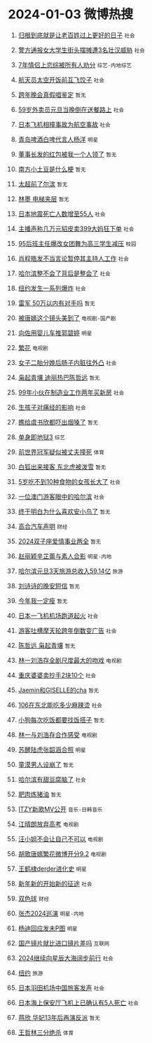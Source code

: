 # 2024-01-03 微博热搜 
1. [归根到底就是让老百姓过上更好的日子](https://m.weibo.cn/search?containerid=100103type%3D1%26t%3D10%26q%3D%23%E5%BD%92%E6%A0%B9%E5%88%B0%E5%BA%95%E5%B0%B1%E6%98%AF%E8%AE%A9%E8%80%81%E7%99%BE%E5%A7%93%E8%BF%87%E4%B8%8A%E6%9B%B4%E5%A5%BD%E7%9A%84%E6%97%A5%E5%AD%90%23&stream_entry_id=51&isnewpage=1&extparam=seat%3D1%26pos%3D0%26c_type%3D51%26dgr%3D0%26q%3D%2523%25E5%25BD%2592%25E6%25A0%25B9%25E5%2588%25B0%25E5%25BA%2595%25E5%25B0%25B1%25E6%2598%25AF%25E8%25AE%25A9%25E8%2580%2581%25E7%2599%25BE%25E5%25A7%2593%25E8%25BF%2587%25E4%25B8%258A%25E6%259B%25B4%25E5%25A5%25BD%25E7%259A%2584%25E6%2597%25A5%25E5%25AD%2590%2523%26cate%3D10103%26stream_entry_id%3D51%26filter_type%3Drealtimehot%26display_time%3D1704225863%26pre_seqid%3D1704225863348026795139) `社会` 

2. [警方通报女大学生街头摆摊遭3名壮汉威胁](https://m.weibo.cn/search?containerid=100103type%3D1%26t%3D10%26q%3D%23%E8%AD%A6%E6%96%B9%E9%80%9A%E6%8A%A5%E5%A5%B3%E5%A4%A7%E5%AD%A6%E7%94%9F%E8%A1%97%E5%A4%B4%E6%91%86%E6%91%8A%E9%81%AD3%E5%90%8D%E5%A3%AE%E6%B1%89%E5%A8%81%E8%83%81%23&stream_entry_id=31&isnewpage=1&extparam=seat%3D1%26flag%3D16%26dgr%3D0%26realpos%3D1%26filter_type%3Drealtimehot%26pos%3D0%26c_type%3D31%26q%3D%2523%25E8%25AD%25A6%25E6%2596%25B9%25E9%2580%259A%25E6%258A%25A5%25E5%25A5%25B3%25E5%25A4%25A7%25E5%25AD%25A6%25E7%2594%259F%25E8%25A1%2597%25E5%25A4%25B4%25E6%2591%2586%25E6%2591%258A%25E9%2581%25AD3%25E5%2590%258D%25E5%25A3%25AE%25E6%25B1%2589%25E5%25A8%2581%25E8%2583%2581%2523%26band_rank%3D1%26cate%3D5001%26stream_entry_id%3D31%26lcate%3D5001%26display_time%3D1704225863%26pre_seqid%3D1704225863348026795139) `社会` 

3. [7年情侣上恋综被所有人劝分](https://m.weibo.cn/search?containerid=100103type%3D1%26t%3D10%26q%3D7%E5%B9%B4%E6%83%85%E4%BE%A3%E4%B8%8A%E6%81%8B%E7%BB%BC%E8%A2%AB%E6%89%80%E6%9C%89%E4%BA%BA%E5%8A%9D%E5%88%86&stream_entry_id=31&isnewpage=1&extparam=seat%3D1%26flag%3D2%26dgr%3D0%26realpos%3D2%26filter_type%3Drealtimehot%26pos%3D1%26c_type%3D31%26q%3D7%25E5%25B9%25B4%25E6%2583%2585%25E4%25BE%25A3%25E4%25B8%258A%25E6%2581%258B%25E7%25BB%25BC%25E8%25A2%25AB%25E6%2589%2580%25E6%259C%2589%25E4%25BA%25BA%25E5%258A%259D%25E5%2588%2586%26band_rank%3D2%26cate%3D5001%26stream_entry_id%3D31%26lcate%3D5001%26display_time%3D1704225863%26pre_seqid%3D1704225863348026795139) `综艺-内地综艺` 

4. [航天员太空开饭前互飞饺子](https://m.weibo.cn/search?containerid=100103type%3D1%26t%3D10%26q%3D%23%E8%88%AA%E5%A4%A9%E5%91%98%E5%A4%AA%E7%A9%BA%E5%BC%80%E9%A5%AD%E5%89%8D%E4%BA%92%E9%A3%9E%E9%A5%BA%E5%AD%90%23&stream_entry_id=31&isnewpage=1&extparam=seat%3D1%26flag%3D0%26dgr%3D0%26realpos%3D3%26filter_type%3Drealtimehot%26pos%3D2%26c_type%3D31%26q%3D%2523%25E8%2588%25AA%25E5%25A4%25A9%25E5%2591%2598%25E5%25A4%25AA%25E7%25A9%25BA%25E5%25BC%2580%25E9%25A5%25AD%25E5%2589%258D%25E4%25BA%2592%25E9%25A3%259E%25E9%25A5%25BA%25E5%25AD%2590%2523%26band_rank%3D3%26cate%3D5001%26stream_entry_id%3D31%26lcate%3D5001%26display_time%3D1704225863%26pre_seqid%3D1704225863348026795139) `社会` 

5. [跨年晚会真假唱鉴定](https://m.weibo.cn/search?containerid=100103type%3D1%26t%3D10%26q%3D%23%E8%B7%A8%E5%B9%B4%E6%99%9A%E4%BC%9A%E7%9C%9F%E5%81%87%E5%94%B1%E9%89%B4%E5%AE%9A%23&stream_entry_id=31&isnewpage=1&extparam=seat%3D1%26flag%3D2%26dgr%3D0%26realpos%3D4%26filter_type%3Drealtimehot%26pos%3D3%26c_type%3D31%26q%3D%2523%25E8%25B7%25A8%25E5%25B9%25B4%25E6%2599%259A%25E4%25BC%259A%25E7%259C%259F%25E5%2581%2587%25E5%2594%25B1%25E9%2589%25B4%25E5%25AE%259A%2523%26band_rank%3D4%26cate%3D5001%26stream_entry_id%3D31%26lcate%3D5001%26display_time%3D1704225863%26pre_seqid%3D1704225863348026795139) `暂无` 

6. [59岁外卖员元旦当晚倒在送餐路上](https://m.weibo.cn/search?containerid=100103type%3D1%26t%3D10%26q%3D%2359%E5%B2%81%E5%A4%96%E5%8D%96%E5%91%98%E5%85%83%E6%97%A6%E5%BD%93%E6%99%9A%E5%80%92%E5%9C%A8%E9%80%81%E9%A4%90%E8%B7%AF%E4%B8%8A%23&stream_entry_id=31&isnewpage=1&extparam=seat%3D1%26flag%3D2%26dgr%3D0%26realpos%3D5%26filter_type%3Drealtimehot%26pos%3D4%26c_type%3D31%26q%3D%252359%25E5%25B2%2581%25E5%25A4%2596%25E5%258D%2596%25E5%2591%2598%25E5%2585%2583%25E6%2597%25A6%25E5%25BD%2593%25E6%2599%259A%25E5%2580%2592%25E5%259C%25A8%25E9%2580%2581%25E9%25A4%2590%25E8%25B7%25AF%25E4%25B8%258A%2523%26band_rank%3D5%26cate%3D5001%26stream_entry_id%3D31%26lcate%3D5001%26display_time%3D1704225863%26pre_seqid%3D1704225863348026795139) `社会` 

7. [日本飞机相撞事故为航空事故](https://m.weibo.cn/search?containerid=100103type%3D1%26t%3D10%26q%3D%23%E6%97%A5%E6%9C%AC%E9%A3%9E%E6%9C%BA%E7%9B%B8%E6%92%9E%E4%BA%8B%E6%95%85%E4%B8%BA%E8%88%AA%E7%A9%BA%E4%BA%8B%E6%95%85%23&stream_entry_id=31&isnewpage=1&extparam=seat%3D1%26flag%3D2%26dgr%3D0%26realpos%3D6%26filter_type%3Drealtimehot%26pos%3D5%26c_type%3D31%26q%3D%2523%25E6%2597%25A5%25E6%259C%25AC%25E9%25A3%259E%25E6%259C%25BA%25E7%259B%25B8%25E6%2592%259E%25E4%25BA%258B%25E6%2595%2585%25E4%25B8%25BA%25E8%2588%25AA%25E7%25A9%25BA%25E4%25BA%258B%25E6%2595%2585%2523%26band_rank%3D6%26cate%3D5001%26stream_entry_id%3D31%26lcate%3D5001%26display_time%3D1704225863%26pre_seqid%3D1704225863348026795139) `社会` 

8. [青岛啤酒白啤代言人杨洋](https://m.weibo.cn/search?containerid=100103type%3D1%26t%3D10%26q%3D%23%E9%9D%92%E5%B2%9B%E5%95%A4%E9%85%92%E7%99%BD%E5%95%A4%E4%BB%A3%E8%A8%80%E4%BA%BA%E6%9D%A8%E6%B4%8B%23&stream_entry_id=31&isnewpage=1&extparam=seat%3D1%26q%3D%2523%25E9%259D%2592%25E5%25B2%259B%25E5%2595%25A4%25E9%2585%2592%25E7%2599%25BD%25E5%2595%25A4%25E4%25BB%25A3%25E8%25A8%2580%25E4%25BA%25BA%25E6%259D%25A8%25E6%25B4%258B%2523%26dgr%3D0%26filter_type%3Drealtimehot%26adid%3D218003%26pos%3D6%26c_type%3D31%26is_ad_pos%3D1%26band_rank%3D7%26topic_ad%3D1%26cate%3D5001%26stream_entry_id%3D31%26lcate%3D5001%26display_time%3D1704225863%26pre_seqid%3D1704225863348026795139) `明星` 

9. [董事长发的红包被我一个人领了](https://m.weibo.cn/search?containerid=100103type%3D1%26t%3D10%26q%3D%E8%91%A3%E4%BA%8B%E9%95%BF%E5%8F%91%E7%9A%84%E7%BA%A2%E5%8C%85%E8%A2%AB%E6%88%91%E4%B8%80%E4%B8%AA%E4%BA%BA%E9%A2%86%E4%BA%86&stream_entry_id=31&isnewpage=1&extparam=seat%3D1%26flag%3D2%26dgr%3D0%26realpos%3D7%26filter_type%3Drealtimehot%26pos%3D7%26c_type%3D31%26q%3D%25E8%2591%25A3%25E4%25BA%258B%25E9%2595%25BF%25E5%258F%2591%25E7%259A%2584%25E7%25BA%25A2%25E5%258C%2585%25E8%25A2%25AB%25E6%2588%2591%25E4%25B8%2580%25E4%25B8%25AA%25E4%25BA%25BA%25E9%25A2%2586%25E4%25BA%2586%26band_rank%3D7%26cate%3D5001%26stream_entry_id%3D31%26lcate%3D5001%26display_time%3D1704225863%26pre_seqid%3D1704225863348026795139) `暂无` 

10. [南方小土豆是什么梗](https://m.weibo.cn/search?containerid=100103type%3D1%26t%3D10%26q%3D%E5%8D%97%E6%96%B9%E5%B0%8F%E5%9C%9F%E8%B1%86%E6%98%AF%E4%BB%80%E4%B9%88%E6%A2%97&stream_entry_id=31&isnewpage=1&extparam=seat%3D1%26flag%3D2%26dgr%3D0%26realpos%3D8%26filter_type%3Drealtimehot%26pos%3D8%26c_type%3D31%26q%3D%25E5%258D%2597%25E6%2596%25B9%25E5%25B0%258F%25E5%259C%259F%25E8%25B1%2586%25E6%2598%25AF%25E4%25BB%2580%25E4%25B9%2588%25E6%25A2%2597%26band_rank%3D8%26cate%3D5001%26stream_entry_id%3D31%26lcate%3D5001%26display_time%3D1704225863%26pre_seqid%3D1704225863348026795139) `暂无` 

11. [太超前了尔滨](https://m.weibo.cn/search?containerid=100103type%3D1%26t%3D10%26q%3D%E5%A4%AA%E8%B6%85%E5%89%8D%E4%BA%86%E5%B0%94%E6%BB%A8&stream_entry_id=31&isnewpage=1&extparam=seat%3D1%26flag%3D2%26dgr%3D0%26realpos%3D9%26filter_type%3Drealtimehot%26pos%3D9%26c_type%3D31%26q%3D%25E5%25A4%25AA%25E8%25B6%2585%25E5%2589%258D%25E4%25BA%2586%25E5%25B0%2594%25E6%25BB%25A8%26band_rank%3D9%26cate%3D5001%26stream_entry_id%3D31%26lcate%3D5001%26display_time%3D1704225863%26pre_seqid%3D1704225863348026795139) `暂无` 

12. [林墨 电梯夹层](https://m.weibo.cn/search?containerid=100103type%3D1%26t%3D10%26q%3D%E6%9E%97%E5%A2%A8+%E7%94%B5%E6%A2%AF%E5%A4%B9%E5%B1%82&stream_entry_id=31&isnewpage=1&extparam=seat%3D1%26flag%3D2%26dgr%3D0%26realpos%3D10%26filter_type%3Drealtimehot%26pos%3D10%26c_type%3D31%26q%3D%25E6%259E%2597%25E5%25A2%25A8%2520%25E7%2594%25B5%25E6%25A2%25AF%25E5%25A4%25B9%25E5%25B1%2582%26band_rank%3D10%26cate%3D5001%26stream_entry_id%3D31%26lcate%3D5001%26display_time%3D1704225863%26pre_seqid%3D1704225863348026795139) `暂无` 

13. [日本地震死亡人数增至55人](https://m.weibo.cn/search?containerid=100103type%3D1%26t%3D10%26q%3D%23%E6%97%A5%E6%9C%AC%E5%9C%B0%E9%9C%87%E6%AD%BB%E4%BA%A1%E4%BA%BA%E6%95%B0%E5%A2%9E%E8%87%B355%E4%BA%BA%23&stream_entry_id=31&isnewpage=1&extparam=seat%3D1%26flag%3D0%26dgr%3D0%26realpos%3D11%26filter_type%3Drealtimehot%26pos%3D11%26c_type%3D31%26q%3D%2523%25E6%2597%25A5%25E6%259C%25AC%25E5%259C%25B0%25E9%259C%2587%25E6%25AD%25BB%25E4%25BA%25A1%25E4%25BA%25BA%25E6%2595%25B0%25E5%25A2%259E%25E8%2587%25B355%25E4%25BA%25BA%2523%26band_rank%3D11%26cate%3D5001%26stream_entry_id%3D31%26lcate%3D5001%26display_time%3D1704225863%26pre_seqid%3D1704225863348026795139) `社会` 

14. [主播声称几万元貂皮卖399大妈狂下单](https://m.weibo.cn/search?containerid=100103type%3D1%26t%3D10%26q%3D%23%E4%B8%BB%E6%92%AD%E5%A3%B0%E7%A7%B0%E5%87%A0%E4%B8%87%E5%85%83%E8%B2%82%E7%9A%AE%E5%8D%96399%E5%A4%A7%E5%A6%88%E7%8B%82%E4%B8%8B%E5%8D%95%23&stream_entry_id=31&isnewpage=1&extparam=seat%3D1%26flag%3D1%26dgr%3D0%26realpos%3D12%26filter_type%3Drealtimehot%26pos%3D12%26c_type%3D31%26q%3D%2523%25E4%25B8%25BB%25E6%2592%25AD%25E5%25A3%25B0%25E7%25A7%25B0%25E5%2587%25A0%25E4%25B8%2587%25E5%2585%2583%25E8%25B2%2582%25E7%259A%25AE%25E5%258D%2596399%25E5%25A4%25A7%25E5%25A6%2588%25E7%258B%2582%25E4%25B8%258B%25E5%258D%2595%2523%26band_rank%3D12%26cate%3D5001%26stream_entry_id%3D31%26lcate%3D5001%26display_time%3D1704225863%26pre_seqid%3D1704225863348026795139) `社会` 

15. [95后班主任爆改女团舞为高三学生减压](https://m.weibo.cn/search?containerid=100103type%3D1%26t%3D10%26q%3D%2395%E5%90%8E%E7%8F%AD%E4%B8%BB%E4%BB%BB%E7%88%86%E6%94%B9%E5%A5%B3%E5%9B%A2%E8%88%9E%E4%B8%BA%E9%AB%98%E4%B8%89%E5%AD%A6%E7%94%9F%E5%87%8F%E5%8E%8B%23&stream_entry_id=31&isnewpage=1&extparam=seat%3D1%26flag%3D32768%26dgr%3D0%26realpos%3D13%26filter_type%3Drealtimehot%26pos%3D13%26c_type%3D31%26q%3D%252395%25E5%2590%258E%25E7%258F%25AD%25E4%25B8%25BB%25E4%25BB%25BB%25E7%2588%2586%25E6%2594%25B9%25E5%25A5%25B3%25E5%259B%25A2%25E8%2588%259E%25E4%25B8%25BA%25E9%25AB%2598%25E4%25B8%2589%25E5%25AD%25A6%25E7%2594%259F%25E5%2587%258F%25E5%258E%258B%2523%26band_rank%3D13%26cate%3D5001%26stream_entry_id%3D31%26lcate%3D5001%26display_time%3D1704225863%26pre_seqid%3D1704225863348026795139) `校园` 

16. [肖程皓发不当言论暂停其主持人工作](https://m.weibo.cn/search?containerid=100103type%3D1%26t%3D10%26q%3D%23%E8%82%96%E7%A8%8B%E7%9A%93%E5%8F%91%E4%B8%8D%E5%BD%93%E8%A8%80%E8%AE%BA%E6%9A%82%E5%81%9C%E5%85%B6%E4%B8%BB%E6%8C%81%E4%BA%BA%E5%B7%A5%E4%BD%9C%23&stream_entry_id=31&isnewpage=1&extparam=seat%3D1%26flag%3D0%26dgr%3D0%26realpos%3D14%26filter_type%3Drealtimehot%26pos%3D14%26c_type%3D31%26q%3D%2523%25E8%2582%2596%25E7%25A8%258B%25E7%259A%2593%25E5%258F%2591%25E4%25B8%258D%25E5%25BD%2593%25E8%25A8%2580%25E8%25AE%25BA%25E6%259A%2582%25E5%2581%259C%25E5%2585%25B6%25E4%25B8%25BB%25E6%258C%2581%25E4%25BA%25BA%25E5%25B7%25A5%25E4%25BD%259C%2523%26band_rank%3D14%26cate%3D5001%26stream_entry_id%3D31%26lcate%3D5001%26display_time%3D1704225863%26pre_seqid%3D1704225863348026795139) `社会` 

17. [哈尔滨整不会了背后是整会了](https://m.weibo.cn/search?containerid=100103type%3D1%26t%3D10%26q%3D%23%E5%93%88%E5%B0%94%E6%BB%A8%E6%95%B4%E4%B8%8D%E4%BC%9A%E4%BA%86%E8%83%8C%E5%90%8E%E6%98%AF%E6%95%B4%E4%BC%9A%E4%BA%86%23&stream_entry_id=31&isnewpage=1&extparam=seat%3D1%26flag%3D32768%26dgr%3D0%26realpos%3D15%26filter_type%3Drealtimehot%26pos%3D15%26c_type%3D31%26q%3D%2523%25E5%2593%2588%25E5%25B0%2594%25E6%25BB%25A8%25E6%2595%25B4%25E4%25B8%258D%25E4%25BC%259A%25E4%25BA%2586%25E8%2583%258C%25E5%2590%258E%25E6%2598%25AF%25E6%2595%25B4%25E4%25BC%259A%25E4%25BA%2586%2523%26band_rank%3D15%26cate%3D5001%26stream_entry_id%3D31%26lcate%3D5001%26display_time%3D1704225863%26pre_seqid%3D1704225863348026795139) `社会` 

18. [纽约发生一系列爆炸](https://m.weibo.cn/search?containerid=100103type%3D1%26t%3D10%26q%3D%23%E7%BA%BD%E7%BA%A6%E5%8F%91%E7%94%9F%E4%B8%80%E7%B3%BB%E5%88%97%E7%88%86%E7%82%B8%23&stream_entry_id=31&isnewpage=1&extparam=seat%3D1%26flag%3D0%26dgr%3D0%26realpos%3D16%26filter_type%3Drealtimehot%26pos%3D16%26c_type%3D31%26q%3D%2523%25E7%25BA%25BD%25E7%25BA%25A6%25E5%258F%2591%25E7%2594%259F%25E4%25B8%2580%25E7%25B3%25BB%25E5%2588%2597%25E7%2588%2586%25E7%2582%25B8%2523%26band_rank%3D16%26cate%3D5001%26stream_entry_id%3D31%26lcate%3D5001%26display_time%3D1704225863%26pre_seqid%3D1704225863348026795139) `社会` 

19. [雷军 50万以内有对手吗](https://m.weibo.cn/search?containerid=100103type%3D1%26t%3D10%26q%3D%E9%9B%B7%E5%86%9B+50%E4%B8%87%E4%BB%A5%E5%86%85%E6%9C%89%E5%AF%B9%E6%89%8B%E5%90%97&stream_entry_id=31&isnewpage=1&extparam=seat%3D1%26flag%3D2%26dgr%3D0%26realpos%3D17%26filter_type%3Drealtimehot%26pos%3D17%26c_type%3D31%26q%3D%25E9%259B%25B7%25E5%2586%259B%252050%25E4%25B8%2587%25E4%25BB%25A5%25E5%2586%2585%25E6%259C%2589%25E5%25AF%25B9%25E6%2589%258B%25E5%2590%2597%26band_rank%3D17%26cate%3D5001%26stream_entry_id%3D31%26lcate%3D5001%26display_time%3D1704225863%26pre_seqid%3D1704225863348026795139) `暂无` 

20. [被唐嫣这个镜头美到了](https://m.weibo.cn/search?containerid=100103type%3D1%26t%3D10%26q%3D%23%E8%A2%AB%E5%94%90%E5%AB%A3%E8%BF%99%E4%B8%AA%E9%95%9C%E5%A4%B4%E7%BE%8E%E5%88%B0%E4%BA%86%23&stream_entry_id=31&isnewpage=1&extparam=seat%3D1%26flag%3D2%26dgr%3D0%26realpos%3D18%26filter_type%3Drealtimehot%26pos%3D18%26c_type%3D31%26q%3D%2523%25E8%25A2%25AB%25E5%2594%2590%25E5%25AB%25A3%25E8%25BF%2599%25E4%25B8%25AA%25E9%2595%259C%25E5%25A4%25B4%25E7%25BE%258E%25E5%2588%25B0%25E4%25BA%2586%2523%26band_rank%3D18%26cate%3D5001%26stream_entry_id%3D31%26lcate%3D5001%26display_time%3D1704225863%26pre_seqid%3D1704225863348026795139) `电视剧-国产剧` 

21. [向佐用婴儿车推郭碧婷](https://m.weibo.cn/search?containerid=100103type%3D1%26t%3D10%26q%3D%23%E5%90%91%E4%BD%90%E7%94%A8%E5%A9%B4%E5%84%BF%E8%BD%A6%E6%8E%A8%E9%83%AD%E7%A2%A7%E5%A9%B7%23&stream_entry_id=31&isnewpage=1&extparam=seat%3D1%26flag%3D0%26dgr%3D0%26realpos%3D19%26filter_type%3Drealtimehot%26pos%3D19%26c_type%3D31%26q%3D%2523%25E5%2590%2591%25E4%25BD%2590%25E7%2594%25A8%25E5%25A9%25B4%25E5%2584%25BF%25E8%25BD%25A6%25E6%258E%25A8%25E9%2583%25AD%25E7%25A2%25A7%25E5%25A9%25B7%2523%26band_rank%3D19%26cate%3D5001%26stream_entry_id%3D31%26lcate%3D5001%26display_time%3D1704225863%26pre_seqid%3D1704225863348026795139) `明星` 

22. [繁花](https://m.weibo.cn/search?containerid=100103type%3D1%26t%3D10%26q%3D%E7%B9%81%E8%8A%B1&stream_entry_id=31&isnewpage=1&extparam=seat%3D1%26flag%3D0%26dgr%3D0%26realpos%3D20%26filter_type%3Drealtimehot%26pos%3D20%26c_type%3D31%26q%3D%25E7%25B9%2581%25E8%258A%25B1%26band_rank%3D20%26cate%3D5001%26stream_entry_id%3D31%26lcate%3D5001%26display_time%3D1704225863%26pre_seqid%3D1704225863348026795139) `电视剧` 

23. [女子二胎分娩后肠子内脏往外凸](https://m.weibo.cn/search?containerid=100103type%3D1%26t%3D10%26q%3D%23%E5%A5%B3%E5%AD%90%E4%BA%8C%E8%83%8E%E5%88%86%E5%A8%A9%E5%90%8E%E8%82%A0%E5%AD%90%E5%86%85%E8%84%8F%E5%BE%80%E5%A4%96%E5%87%B8%23&stream_entry_id=31&isnewpage=1&extparam=seat%3D1%26flag%3D0%26dgr%3D0%26realpos%3D21%26filter_type%3Drealtimehot%26pos%3D21%26c_type%3D31%26q%3D%2523%25E5%25A5%25B3%25E5%25AD%2590%25E4%25BA%258C%25E8%2583%258E%25E5%2588%2586%25E5%25A8%25A9%25E5%2590%258E%25E8%2582%25A0%25E5%25AD%2590%25E5%2586%2585%25E8%2584%258F%25E5%25BE%2580%25E5%25A4%2596%25E5%2587%25B8%2523%26band_rank%3D21%26cate%3D5001%26stream_entry_id%3D31%26lcate%3D5001%26display_time%3D1704225863%26pre_seqid%3D1704225863348026795139) `社会` 

24. [枭起青壤 迪丽热巴陈哲远](https://m.weibo.cn/search?containerid=100103type%3D1%26t%3D10%26q%3D%E6%9E%AD%E8%B5%B7%E9%9D%92%E5%A3%A4+%E8%BF%AA%E4%B8%BD%E7%83%AD%E5%B7%B4%E9%99%88%E5%93%B2%E8%BF%9C&stream_entry_id=31&isnewpage=1&extparam=seat%3D1%26flag%3D0%26dgr%3D0%26realpos%3D22%26filter_type%3Drealtimehot%26pos%3D22%26c_type%3D31%26q%3D%25E6%259E%25AD%25E8%25B5%25B7%25E9%259D%2592%25E5%25A3%25A4%2520%25E8%25BF%25AA%25E4%25B8%25BD%25E7%2583%25AD%25E5%25B7%25B4%25E9%2599%2588%25E5%2593%25B2%25E8%25BF%259C%26band_rank%3D22%26cate%3D5001%26stream_entry_id%3D31%26lcate%3D5001%26display_time%3D1704225863%26pre_seqid%3D1704225863348026795139) `暂无` 

25. [99年小伙在制造业工作两年买新房](https://m.weibo.cn/search?containerid=100103type%3D1%26t%3D10%26q%3D%2399%E5%B9%B4%E5%B0%8F%E4%BC%99%E5%9C%A8%E5%88%B6%E9%80%A0%E4%B8%9A%E5%B7%A5%E4%BD%9C%E4%B8%A4%E5%B9%B4%E4%B9%B0%E6%96%B0%E6%88%BF%23&stream_entry_id=31&isnewpage=1&extparam=seat%3D1%26flag%3D32768%26dgr%3D0%26realpos%3D23%26filter_type%3Drealtimehot%26pos%3D23%26c_type%3D31%26q%3D%252399%25E5%25B9%25B4%25E5%25B0%258F%25E4%25BC%2599%25E5%259C%25A8%25E5%2588%25B6%25E9%2580%25A0%25E4%25B8%259A%25E5%25B7%25A5%25E4%25BD%259C%25E4%25B8%25A4%25E5%25B9%25B4%25E4%25B9%25B0%25E6%2596%25B0%25E6%2588%25BF%2523%26band_rank%3D23%26cate%3D5001%26stream_entry_id%3D31%26lcate%3D5001%26display_time%3D1704225863%26pre_seqid%3D1704225863348026795139) `社会` 

26. [生孩子对痛经的影响](https://m.weibo.cn/search?containerid=100103type%3D1%26t%3D10%26q%3D%23%E7%94%9F%E5%AD%A9%E5%AD%90%E5%AF%B9%E7%97%9B%E7%BB%8F%E7%9A%84%E5%BD%B1%E5%93%8D%23&stream_entry_id=31&isnewpage=1&extparam=seat%3D1%26flag%3D0%26dgr%3D0%26realpos%3D24%26filter_type%3Drealtimehot%26pos%3D24%26c_type%3D31%26q%3D%2523%25E7%2594%259F%25E5%25AD%25A9%25E5%25AD%2590%25E5%25AF%25B9%25E7%2597%259B%25E7%25BB%258F%25E7%259A%2584%25E5%25BD%25B1%25E5%2593%258D%2523%26band_rank%3D24%26cate%3D5001%26stream_entry_id%3D31%26lcate%3D5001%26display_time%3D1704225863%26pre_seqid%3D1704225863348026795139) `社会` 

27. [瞧给虞书欣都吓出烟嗓了](https://m.weibo.cn/search?containerid=100103type%3D1%26t%3D10%26q%3D%E7%9E%A7%E7%BB%99%E8%99%9E%E4%B9%A6%E6%AC%A3%E9%83%BD%E5%90%93%E5%87%BA%E7%83%9F%E5%97%93%E4%BA%86&stream_entry_id=31&isnewpage=1&extparam=seat%3D1%26flag%3D0%26dgr%3D0%26realpos%3D25%26filter_type%3Drealtimehot%26pos%3D25%26c_type%3D31%26q%3D%25E7%259E%25A7%25E7%25BB%2599%25E8%2599%259E%25E4%25B9%25A6%25E6%25AC%25A3%25E9%2583%25BD%25E5%2590%2593%25E5%2587%25BA%25E7%2583%259F%25E5%2597%2593%25E4%25BA%2586%26band_rank%3D25%26cate%3D5001%26stream_entry_id%3D31%26lcate%3D5001%26display_time%3D1704225863%26pre_seqid%3D1704225863348026795139) `暂无` 

28. [单身即地狱3](https://m.weibo.cn/search?containerid=100103type%3D1%26t%3D10%26q%3D%23%E5%8D%95%E8%BA%AB%E5%8D%B3%E5%9C%B0%E7%8B%B13%23&stream_entry_id=31&isnewpage=1&extparam=seat%3D1%26flag%3D0%26dgr%3D0%26realpos%3D26%26filter_type%3Drealtimehot%26pos%3D26%26c_type%3D31%26q%3D%2523%25E5%258D%2595%25E8%25BA%25AB%25E5%258D%25B3%25E5%259C%25B0%25E7%258B%25B13%2523%26band_rank%3D26%26cate%3D5001%26stream_entry_id%3D31%26lcate%3D5001%26display_time%3D1704225863%26pre_seqid%3D1704225863348026795139) `综艺` 

29. [前世界冠军疑似被丈夫撞死](https://m.weibo.cn/search?containerid=100103type%3D1%26t%3D10%26q%3D%23%E5%89%8D%E4%B8%96%E7%95%8C%E5%86%A0%E5%86%9B%E7%96%91%E4%BC%BC%E8%A2%AB%E4%B8%88%E5%A4%AB%E6%92%9E%E6%AD%BB%23&stream_entry_id=31&isnewpage=1&extparam=seat%3D1%26flag%3D0%26dgr%3D0%26realpos%3D27%26filter_type%3Drealtimehot%26pos%3D27%26c_type%3D31%26q%3D%2523%25E5%2589%258D%25E4%25B8%2596%25E7%2595%258C%25E5%2586%25A0%25E5%2586%259B%25E7%2596%2591%25E4%25BC%25BC%25E8%25A2%25AB%25E4%25B8%2588%25E5%25A4%25AB%25E6%2592%259E%25E6%25AD%25BB%2523%26band_rank%3D27%26cate%3D5001%26stream_entry_id%3D31%26lcate%3D5001%26display_time%3D1704225863%26pre_seqid%3D1704225863348026795139) `体育` 

30. [白狐出来接客 东北虎被泼雪](https://m.weibo.cn/search?containerid=100103type%3D1%26t%3D10%26q%3D%E7%99%BD%E7%8B%90%E5%87%BA%E6%9D%A5%E6%8E%A5%E5%AE%A2+%E4%B8%9C%E5%8C%97%E8%99%8E%E8%A2%AB%E6%B3%BC%E9%9B%AA&stream_entry_id=31&isnewpage=1&extparam=seat%3D1%26flag%3D0%26dgr%3D0%26realpos%3D28%26filter_type%3Drealtimehot%26pos%3D28%26c_type%3D31%26q%3D%25E7%2599%25BD%25E7%258B%2590%25E5%2587%25BA%25E6%259D%25A5%25E6%258E%25A5%25E5%25AE%25A2%2520%25E4%25B8%259C%25E5%258C%2597%25E8%2599%258E%25E8%25A2%25AB%25E6%25B3%25BC%25E9%259B%25AA%26band_rank%3D28%26cate%3D5001%26stream_entry_id%3D31%26lcate%3D5001%26display_time%3D1704225863%26pre_seqid%3D1704225863348026795139) `暂无` 

31. [5岁吃不到10种食物的女孩长大了](https://m.weibo.cn/search?containerid=100103type%3D1%26t%3D10%26q%3D%235%E5%B2%81%E5%90%83%E4%B8%8D%E5%88%B010%E7%A7%8D%E9%A3%9F%E7%89%A9%E7%9A%84%E5%A5%B3%E5%AD%A9%E9%95%BF%E5%A4%A7%E4%BA%86%23&stream_entry_id=31&isnewpage=1&extparam=seat%3D1%26flag%3D0%26dgr%3D0%26realpos%3D29%26filter_type%3Drealtimehot%26pos%3D29%26c_type%3D31%26q%3D%25235%25E5%25B2%2581%25E5%2590%2583%25E4%25B8%258D%25E5%2588%25B010%25E7%25A7%258D%25E9%25A3%259F%25E7%2589%25A9%25E7%259A%2584%25E5%25A5%25B3%25E5%25AD%25A9%25E9%2595%25BF%25E5%25A4%25A7%25E4%25BA%2586%2523%26band_rank%3D29%26cate%3D5001%26stream_entry_id%3D31%26lcate%3D5001%26display_time%3D1704225863%26pre_seqid%3D1704225863348026795139) `社会` 

32. [一位澳门游客眼中的哈尔滨](https://m.weibo.cn/search?containerid=100103type%3D1%26t%3D10%26q%3D%23%E4%B8%80%E4%BD%8D%E6%BE%B3%E9%97%A8%E6%B8%B8%E5%AE%A2%E7%9C%BC%E4%B8%AD%E7%9A%84%E5%93%88%E5%B0%94%E6%BB%A8%23&stream_entry_id=31&isnewpage=1&extparam=seat%3D1%26flag%3D32768%26dgr%3D0%26realpos%3D30%26filter_type%3Drealtimehot%26pos%3D30%26c_type%3D31%26q%3D%2523%25E4%25B8%2580%25E4%25BD%258D%25E6%25BE%25B3%25E9%2597%25A8%25E6%25B8%25B8%25E5%25AE%25A2%25E7%259C%25BC%25E4%25B8%25AD%25E7%259A%2584%25E5%2593%2588%25E5%25B0%2594%25E6%25BB%25A8%2523%26band_rank%3D30%26cate%3D5001%26stream_entry_id%3D31%26lcate%3D5001%26display_time%3D1704225863%26pre_seqid%3D1704225863348026795139) `社会` 

33. [终于明白为什么喜欢安小鸟了](https://m.weibo.cn/search?containerid=100103type%3D1%26t%3D10%26q%3D%E7%BB%88%E4%BA%8E%E6%98%8E%E7%99%BD%E4%B8%BA%E4%BB%80%E4%B9%88%E5%96%9C%E6%AC%A2%E5%AE%89%E5%B0%8F%E9%B8%9F%E4%BA%86&stream_entry_id=31&isnewpage=1&extparam=seat%3D1%26flag%3D1%26dgr%3D0%26realpos%3D31%26filter_type%3Drealtimehot%26pos%3D31%26c_type%3D31%26q%3D%25E7%25BB%2588%25E4%25BA%258E%25E6%2598%258E%25E7%2599%25BD%25E4%25B8%25BA%25E4%25BB%2580%25E4%25B9%2588%25E5%2596%259C%25E6%25AC%25A2%25E5%25AE%2589%25E5%25B0%258F%25E9%25B8%259F%25E4%25BA%2586%26band_rank%3D31%26cate%3D5001%26stream_entry_id%3D31%26lcate%3D5001%26display_time%3D1704225863%26pre_seqid%3D1704225863348026795139) `暂无` 

34. [高合汽车声明](https://m.weibo.cn/search?containerid=100103type%3D1%26t%3D10%26q%3D%E9%AB%98%E5%90%88%E6%B1%BD%E8%BD%A6%E5%A3%B0%E6%98%8E&stream_entry_id=31&isnewpage=1&extparam=seat%3D1%26flag%3D0%26dgr%3D0%26realpos%3D32%26filter_type%3Drealtimehot%26pos%3D32%26c_type%3D31%26q%3D%25E9%25AB%2598%25E5%2590%2588%25E6%25B1%25BD%25E8%25BD%25A6%25E5%25A3%25B0%25E6%2598%258E%26band_rank%3D32%26cate%3D5001%26stream_entry_id%3D31%26lcate%3D5001%26display_time%3D1704225863%26pre_seqid%3D1704225863348026795139) `财经` 

35. [2024双子座爱情事业两全](https://m.weibo.cn/search?containerid=100103type%3D1%26t%3D10%26q%3D2024%E5%8F%8C%E5%AD%90%E5%BA%A7%E7%88%B1%E6%83%85%E4%BA%8B%E4%B8%9A%E4%B8%A4%E5%85%A8&stream_entry_id=31&isnewpage=1&extparam=seat%3D1%26flag%3D0%26dgr%3D0%26realpos%3D33%26filter_type%3Drealtimehot%26pos%3D33%26c_type%3D31%26q%3D2024%25E5%258F%258C%25E5%25AD%2590%25E5%25BA%25A7%25E7%2588%25B1%25E6%2583%2585%25E4%25BA%258B%25E4%25B8%259A%25E4%25B8%25A4%25E5%2585%25A8%26band_rank%3D33%26cate%3D5001%26stream_entry_id%3D31%26lcate%3D5001%26display_time%3D1704225863%26pre_seqid%3D1704225863348026795139) `暂无` 

36. [赵丽颖辛芷蕾与素人合影](https://m.weibo.cn/search?containerid=100103type%3D1%26t%3D10%26q%3D%23%E8%B5%B5%E4%B8%BD%E9%A2%96%E8%BE%9B%E8%8A%B7%E8%95%BE%E4%B8%8E%E7%B4%A0%E4%BA%BA%E5%90%88%E5%BD%B1%23&stream_entry_id=31&isnewpage=1&extparam=seat%3D1%26flag%3D0%26dgr%3D0%26realpos%3D34%26filter_type%3Drealtimehot%26pos%3D34%26c_type%3D31%26q%3D%2523%25E8%25B5%25B5%25E4%25B8%25BD%25E9%25A2%2596%25E8%25BE%259B%25E8%258A%25B7%25E8%2595%25BE%25E4%25B8%258E%25E7%25B4%25A0%25E4%25BA%25BA%25E5%2590%2588%25E5%25BD%25B1%2523%26band_rank%3D34%26cate%3D5001%26stream_entry_id%3D31%26lcate%3D5001%26display_time%3D1704225863%26pre_seqid%3D1704225863348026795139) `明星-内地` 

37. [哈尔滨元旦3天旅游总收入59.14亿](https://m.weibo.cn/search?containerid=100103type%3D1%26t%3D10%26q%3D%23%E5%93%88%E5%B0%94%E6%BB%A8%E5%85%83%E6%97%A63%E5%A4%A9%E6%97%85%E6%B8%B8%E6%80%BB%E6%94%B6%E5%85%A559.14%E4%BA%BF%23&stream_entry_id=31&isnewpage=1&extparam=seat%3D1%26flag%3D0%26dgr%3D0%26realpos%3D35%26filter_type%3Drealtimehot%26pos%3D35%26c_type%3D31%26q%3D%2523%25E5%2593%2588%25E5%25B0%2594%25E6%25BB%25A8%25E5%2585%2583%25E6%2597%25A63%25E5%25A4%25A9%25E6%2597%2585%25E6%25B8%25B8%25E6%2580%25BB%25E6%2594%25B6%25E5%2585%25A559.14%25E4%25BA%25BF%2523%26band_rank%3D35%26cate%3D5001%26stream_entry_id%3D31%26lcate%3D5001%26display_time%3D1704225863%26pre_seqid%3D1704225863348026795139) `旅游` 

38. [刘诗诗的晚安短信](https://m.weibo.cn/search?containerid=100103type%3D1%26t%3D10%26q%3D%E5%88%98%E8%AF%97%E8%AF%97%E7%9A%84%E6%99%9A%E5%AE%89%E7%9F%AD%E4%BF%A1&stream_entry_id=31&isnewpage=1&extparam=seat%3D1%26flag%3D0%26dgr%3D0%26realpos%3D36%26filter_type%3Drealtimehot%26pos%3D36%26c_type%3D31%26q%3D%25E5%2588%2598%25E8%25AF%2597%25E8%25AF%2597%25E7%259A%2584%25E6%2599%259A%25E5%25AE%2589%25E7%259F%25AD%25E4%25BF%25A1%26band_rank%3D36%26cate%3D5001%26stream_entry_id%3D31%26lcate%3D5001%26display_time%3D1704225863%26pre_seqid%3D1704225863348026795139) `暂无` 

39. [今年我一定瘦](https://m.weibo.cn/search?containerid=100103type%3D1%26t%3D10%26q%3D%E4%BB%8A%E5%B9%B4%E6%88%91%E4%B8%80%E5%AE%9A%E7%98%A6&stream_entry_id=31&isnewpage=1&extparam=seat%3D1%26flag%3D0%26dgr%3D0%26realpos%3D37%26filter_type%3Drealtimehot%26pos%3D37%26c_type%3D31%26q%3D%25E4%25BB%258A%25E5%25B9%25B4%25E6%2588%2591%25E4%25B8%2580%25E5%25AE%259A%25E7%2598%25A6%26band_rank%3D37%26cate%3D5001%26stream_entry_id%3D31%26lcate%3D5001%26display_time%3D1704225863%26pre_seqid%3D1704225863348026795139) `暂无` 

40. [日本一飞机机场跑道起火](https://m.weibo.cn/search?containerid=100103type%3D1%26t%3D10%26q%3D%23%E6%97%A5%E6%9C%AC%E4%B8%80%E9%A3%9E%E6%9C%BA%E6%9C%BA%E5%9C%BA%E8%B7%91%E9%81%93%E8%B5%B7%E7%81%AB%23&stream_entry_id=31&isnewpage=1&extparam=seat%3D1%26flag%3D0%26dgr%3D0%26realpos%3D38%26filter_type%3Drealtimehot%26pos%3D38%26c_type%3D31%26q%3D%2523%25E6%2597%25A5%25E6%259C%25AC%25E4%25B8%2580%25E9%25A3%259E%25E6%259C%25BA%25E6%259C%25BA%25E5%259C%25BA%25E8%25B7%2591%25E9%2581%2593%25E8%25B5%25B7%25E7%2581%25AB%2523%26band_rank%3D38%26cate%3D5001%26stream_entry_id%3D31%26lcate%3D5001%26display_time%3D1704225863%26pre_seqid%3D1704225863348026795139) `社会` 

41. [游客吐槽摩天轮跨年倒数变广告](https://m.weibo.cn/search?containerid=100103type%3D1%26t%3D10%26q%3D%23%E6%B8%B8%E5%AE%A2%E5%90%90%E6%A7%BD%E6%91%A9%E5%A4%A9%E8%BD%AE%E8%B7%A8%E5%B9%B4%E5%80%92%E6%95%B0%E5%8F%98%E5%B9%BF%E5%91%8A%23&stream_entry_id=31&isnewpage=1&extparam=seat%3D1%26flag%3D1%26dgr%3D0%26realpos%3D39%26filter_type%3Drealtimehot%26pos%3D39%26c_type%3D31%26q%3D%2523%25E6%25B8%25B8%25E5%25AE%25A2%25E5%2590%2590%25E6%25A7%25BD%25E6%2591%25A9%25E5%25A4%25A9%25E8%25BD%25AE%25E8%25B7%25A8%25E5%25B9%25B4%25E5%2580%2592%25E6%2595%25B0%25E5%258F%2598%25E5%25B9%25BF%25E5%2591%258A%2523%26band_rank%3D39%26cate%3D5001%26stream_entry_id%3D31%26lcate%3D5001%26display_time%3D1704225863%26pre_seqid%3D1704225863348026795139) `社会` 

42. [陈哲远 枭起青壤](https://m.weibo.cn/search?containerid=100103type%3D1%26t%3D10%26q%3D%E9%99%88%E5%93%B2%E8%BF%9C+%E6%9E%AD%E8%B5%B7%E9%9D%92%E5%A3%A4&stream_entry_id=31&isnewpage=1&extparam=seat%3D1%26flag%3D0%26dgr%3D0%26realpos%3D40%26filter_type%3Drealtimehot%26pos%3D40%26c_type%3D31%26q%3D%25E9%2599%2588%25E5%2593%25B2%25E8%25BF%259C%2520%25E6%259E%25AD%25E8%25B5%25B7%25E9%259D%2592%25E5%25A3%25A4%26band_rank%3D40%26cate%3D5001%26stream_entry_id%3D31%26lcate%3D5001%26display_time%3D1704225863%26pre_seqid%3D1704225863348026795139) `暂无` 

43. [林一刘浩存全剧尺度最大的吻戏](https://m.weibo.cn/search?containerid=100103type%3D1%26t%3D10%26q%3D%23%E6%9E%97%E4%B8%80%E5%88%98%E6%B5%A9%E5%AD%98%E5%85%A8%E5%89%A7%E5%B0%BA%E5%BA%A6%E6%9C%80%E5%A4%A7%E7%9A%84%E5%90%BB%E6%88%8F%23&stream_entry_id=31&isnewpage=1&extparam=seat%3D1%26flag%3D0%26dgr%3D0%26realpos%3D41%26filter_type%3Drealtimehot%26pos%3D41%26c_type%3D31%26q%3D%2523%25E6%259E%2597%25E4%25B8%2580%25E5%2588%2598%25E6%25B5%25A9%25E5%25AD%2598%25E5%2585%25A8%25E5%2589%25A7%25E5%25B0%25BA%25E5%25BA%25A6%25E6%259C%2580%25E5%25A4%25A7%25E7%259A%2584%25E5%2590%25BB%25E6%2588%258F%2523%26band_rank%3D41%26cate%3D5001%26stream_entry_id%3D31%26lcate%3D5001%26display_time%3D1704225863%26pre_seqid%3D1704225863348026795139) `电视剧` 

44. [重庆婆婆卖抄手2块10个](https://m.weibo.cn/search?containerid=100103type%3D1%26t%3D10%26q%3D%23%E9%87%8D%E5%BA%86%E5%A9%86%E5%A9%86%E5%8D%96%E6%8A%84%E6%89%8B2%E5%9D%9710%E4%B8%AA%23&stream_entry_id=31&isnewpage=1&extparam=seat%3D1%26flag%3D0%26dgr%3D0%26realpos%3D42%26filter_type%3Drealtimehot%26pos%3D42%26c_type%3D31%26q%3D%2523%25E9%2587%258D%25E5%25BA%2586%25E5%25A9%2586%25E5%25A9%2586%25E5%258D%2596%25E6%258A%2584%25E6%2589%258B2%25E5%259D%259710%25E4%25B8%25AA%2523%26band_rank%3D42%26cate%3D5001%26stream_entry_id%3D31%26lcate%3D5001%26display_time%3D1704225863%26pre_seqid%3D1704225863348026795139) `社会` 

45. [Jaemin和GISELLE的cha](https://m.weibo.cn/search?containerid=100103type%3D1%26t%3D10%26q%3DJaemin%E5%92%8CGISELLE%E7%9A%84cha&stream_entry_id=31&isnewpage=1&extparam=seat%3D1%26flag%3D0%26dgr%3D0%26realpos%3D43%26filter_type%3Drealtimehot%26pos%3D43%26c_type%3D31%26q%3DJaemin%25E5%2592%258CGISELLE%25E7%259A%2584cha%26band_rank%3D43%26cate%3D5001%26stream_entry_id%3D31%26lcate%3D5001%26display_time%3D1704225863%26pre_seqid%3D1704225863348026795139) `暂无` 

46. [106在东北能吃多少麻辣烫](https://m.weibo.cn/search?containerid=100103type%3D1%26t%3D10%26q%3D%23106%E5%9C%A8%E4%B8%9C%E5%8C%97%E8%83%BD%E5%90%83%E5%A4%9A%E5%B0%91%E9%BA%BB%E8%BE%A3%E7%83%AB%23&stream_entry_id=31&isnewpage=1&extparam=seat%3D1%26flag%3D1%26dgr%3D0%26realpos%3D44%26filter_type%3Drealtimehot%26pos%3D44%26c_type%3D31%26q%3D%2523106%25E5%259C%25A8%25E4%25B8%259C%25E5%258C%2597%25E8%2583%25BD%25E5%2590%2583%25E5%25A4%259A%25E5%25B0%2591%25E9%25BA%25BB%25E8%25BE%25A3%25E7%2583%25AB%2523%26band_rank%3D44%26cate%3D5001%26stream_entry_id%3D31%26lcate%3D5001%26display_time%3D1704225863%26pre_seqid%3D1704225863348026795139) `社会` 

47. [小狗每次吃饭都要找饭搭子](https://m.weibo.cn/search?containerid=100103type%3D1%26t%3D10%26q%3D%E5%B0%8F%E7%8B%97%E6%AF%8F%E6%AC%A1%E5%90%83%E9%A5%AD%E9%83%BD%E8%A6%81%E6%89%BE%E9%A5%AD%E6%90%AD%E5%AD%90&stream_entry_id=31&isnewpage=1&extparam=seat%3D1%26flag%3D0%26dgr%3D0%26realpos%3D45%26filter_type%3Drealtimehot%26pos%3D45%26c_type%3D31%26q%3D%25E5%25B0%258F%25E7%258B%2597%25E6%25AF%258F%25E6%25AC%25A1%25E5%2590%2583%25E9%25A5%25AD%25E9%2583%25BD%25E8%25A6%2581%25E6%2589%25BE%25E9%25A5%25AD%25E6%2590%25AD%25E5%25AD%2590%26band_rank%3D45%26cate%3D5001%26stream_entry_id%3D31%26lcate%3D5001%26display_time%3D1704225863%26pre_seqid%3D1704225863348026795139) `暂无` 

48. [林一与刘浩存合作感受](https://m.weibo.cn/search?containerid=100103type%3D1%26t%3D10%26q%3D%23%E6%9E%97%E4%B8%80%E4%B8%8E%E5%88%98%E6%B5%A9%E5%AD%98%E5%90%88%E4%BD%9C%E6%84%9F%E5%8F%97%23&stream_entry_id=31&isnewpage=1&extparam=seat%3D1%26flag%3D0%26dgr%3D0%26realpos%3D46%26filter_type%3Drealtimehot%26pos%3D46%26c_type%3D31%26q%3D%2523%25E6%259E%2597%25E4%25B8%2580%25E4%25B8%258E%25E5%2588%2598%25E6%25B5%25A9%25E5%25AD%2598%25E5%2590%2588%25E4%25BD%259C%25E6%2584%259F%25E5%258F%2597%2523%26band_rank%3D46%26cate%3D5001%26stream_entry_id%3D31%26lcate%3D5001%26display_time%3D1704225863%26pre_seqid%3D1704225863348026795139) `电视剧` 

49. [苏醒陆虎张韶涵合照](https://m.weibo.cn/search?containerid=100103type%3D1%26t%3D10%26q%3D%23%E8%8B%8F%E9%86%92%E9%99%86%E8%99%8E%E5%BC%A0%E9%9F%B6%E6%B6%B5%E5%90%88%E7%85%A7%23&stream_entry_id=31&isnewpage=1&extparam=seat%3D1%26flag%3D0%26dgr%3D0%26realpos%3D47%26filter_type%3Drealtimehot%26pos%3D47%26c_type%3D31%26q%3D%2523%25E8%258B%258F%25E9%2586%2592%25E9%2599%2586%25E8%2599%258E%25E5%25BC%25A0%25E9%259F%25B6%25E6%25B6%25B5%25E5%2590%2588%25E7%2585%25A7%2523%26band_rank%3D47%26cate%3D5001%26stream_entry_id%3D31%26lcate%3D5001%26display_time%3D1704225863%26pre_seqid%3D1704225863348026795139) `明星` 

50. [童漠男人设崩了](https://m.weibo.cn/search?containerid=100103type%3D1%26t%3D10%26q%3D%E7%AB%A5%E6%BC%A0%E7%94%B7%E4%BA%BA%E8%AE%BE%E5%B4%A9%E4%BA%86&stream_entry_id=31&isnewpage=1&extparam=seat%3D1%26flag%3D0%26dgr%3D0%26realpos%3D48%26filter_type%3Drealtimehot%26pos%3D48%26c_type%3D31%26q%3D%25E7%25AB%25A5%25E6%25BC%25A0%25E7%2594%25B7%25E4%25BA%25BA%25E8%25AE%25BE%25E5%25B4%25A9%25E4%25BA%2586%26band_rank%3D48%26cate%3D5001%26stream_entry_id%3D31%26lcate%3D5001%26display_time%3D1704225863%26pre_seqid%3D1704225863348026795139) `暂无` 

51. [哈尔滨有甜豆腐脑了](https://m.weibo.cn/search?containerid=100103type%3D1%26t%3D10%26q%3D%23%E5%93%88%E5%B0%94%E6%BB%A8%E6%9C%89%E7%94%9C%E8%B1%86%E8%85%90%E8%84%91%E4%BA%86%23&stream_entry_id=31&isnewpage=1&extparam=seat%3D1%26flag%3D1%26dgr%3D0%26realpos%3D49%26filter_type%3Drealtimehot%26pos%3D49%26c_type%3D31%26q%3D%2523%25E5%2593%2588%25E5%25B0%2594%25E6%25BB%25A8%25E6%259C%2589%25E7%2594%259C%25E8%25B1%2586%25E8%2585%2590%25E8%2584%2591%25E4%25BA%2586%2523%26band_rank%3D49%26cate%3D5001%26stream_entry_id%3D31%26lcate%3D5001%26display_time%3D1704225863%26pre_seqid%3D1704225863348026795139) `社会` 

52. [肥肉炼猪油](https://m.weibo.cn/search?containerid=100103type%3D1%26t%3D10%26q%3D%E8%82%A5%E8%82%89%E7%82%BC%E7%8C%AA%E6%B2%B9&stream_entry_id=31&isnewpage=1&extparam=seat%3D1%26flag%3D1%26dgr%3D0%26realpos%3D50%26filter_type%3Drealtimehot%26pos%3D50%26c_type%3D31%26q%3D%25E8%2582%25A5%25E8%2582%2589%25E7%2582%25BC%25E7%258C%25AA%25E6%25B2%25B9%26band_rank%3D50%26cate%3D5001%26stream_entry_id%3D31%26lcate%3D5001%26display_time%3D1704225863%26pre_seqid%3D1704225863348026795139) `暂无` 

53. [ITZY新歌MV公开](https://m.weibo.cn/search?containerid=100103type%3D1%26t%3D10%26q%3D%23ITZY%E6%96%B0%E6%AD%8CMV%E5%85%AC%E5%BC%80%23&stream_entry_id=31&isnewpage=1&extparam=seat%3D1%26stream_entry_id%3D31%26c_type%3D31%26flag%3D1%26dgr%3D0%26pos%3D37%26realpos%3D38%26q%3D%2523ITZY%25E6%2596%25B0%25E6%25AD%258CMV%25E5%2585%25AC%25E5%25BC%2580%2523%26cate%3D5001%26band_rank%3D38%26filter_type%3Drealtimehot%26lcate%3D5001%26display_time%3D1704222242%26pre_seqid%3D1704222242112028614233) `音乐-日韩音乐` 

54. [江晴朗放弃高考](https://m.weibo.cn/search?containerid=100103type%3D1%26t%3D10%26q%3D%23%E6%B1%9F%E6%99%B4%E6%9C%97%E6%94%BE%E5%BC%83%E9%AB%98%E8%80%83%23&stream_entry_id=31&isnewpage=1&extparam=seat%3D1%26stream_entry_id%3D31%26c_type%3D31%26flag%3D0%26dgr%3D0%26pos%3D41%26realpos%3D42%26q%3D%2523%25E6%25B1%259F%25E6%2599%25B4%25E6%259C%2597%25E6%2594%25BE%25E5%25BC%2583%25E9%25AB%2598%25E8%2580%2583%2523%26cate%3D5001%26band_rank%3D42%26filter_type%3Drealtimehot%26lcate%3D5001%26display_time%3D1704222242%26pre_seqid%3D1704222242112028614233) `电视剧` 

55. [汪小姐不会让自己不可以](https://m.weibo.cn/search?containerid=100103type%3D1%26t%3D10%26q%3D%23%E6%B1%AA%E5%B0%8F%E5%A7%90%E4%B8%8D%E4%BC%9A%E8%AE%A9%E8%87%AA%E5%B7%B1%E4%B8%8D%E5%8F%AF%E4%BB%A5%23&stream_entry_id=31&isnewpage=1&extparam=seat%3D1%26stream_entry_id%3D31%26c_type%3D31%26flag%3D0%26dgr%3D0%26pos%3D46%26realpos%3D47%26q%3D%2523%25E6%25B1%25AA%25E5%25B0%258F%25E5%25A7%2590%25E4%25B8%258D%25E4%25BC%259A%25E8%25AE%25A9%25E8%2587%25AA%25E5%25B7%25B1%25E4%25B8%258D%25E5%258F%25AF%25E4%25BB%25A5%2523%26cate%3D5001%26band_rank%3D47%26filter_type%3Drealtimehot%26lcate%3D5001%26display_time%3D1704222242%26pre_seqid%3D1704222242112028614233) `电视剧` 

56. [胡歌唐嫣繁花微博开分9.2](https://m.weibo.cn/search?containerid=100103type%3D1%26t%3D10%26q%3D%23%E8%83%A1%E6%AD%8C%E5%94%90%E5%AB%A3%E7%B9%81%E8%8A%B1%E5%BE%AE%E5%8D%9A%E5%BC%80%E5%88%869.2%23&stream_entry_id=31&isnewpage=1&extparam=seat%3D1%26stream_entry_id%3D31%26c_type%3D31%26flag%3D0%26dgr%3D0%26pos%3D48%26realpos%3D49%26q%3D%2523%25E8%2583%25A1%25E6%25AD%258C%25E5%2594%2590%25E5%25AB%25A3%25E7%25B9%2581%25E8%258A%25B1%25E5%25BE%25AE%25E5%258D%259A%25E5%25BC%2580%25E5%2588%25869.2%2523%26cate%3D5001%26band_rank%3D49%26filter_type%3Drealtimehot%26lcate%3D5001%26display_time%3D1704222242%26pre_seqid%3D1704222242112028614233) `电视剧` 

57. [王鹤棣derder进化史](https://m.weibo.cn/search?containerid=100103type%3D1%26t%3D10%26q%3D%E7%8E%8B%E9%B9%A4%E6%A3%A3derder%E8%BF%9B%E5%8C%96%E5%8F%B2&stream_entry_id=31&isnewpage=1&extparam=seat%3D1%26stream_entry_id%3D31%26c_type%3D31%26flag%3D0%26dgr%3D0%26pos%3D49%26realpos%3D50%26q%3D%25E7%258E%258B%25E9%25B9%25A4%25E6%25A3%25A3derder%25E8%25BF%259B%25E5%258C%2596%25E5%258F%25B2%26cate%3D5001%26band_rank%3D50%26filter_type%3Drealtimehot%26lcate%3D5001%26display_time%3D1704222242%26pre_seqid%3D1704222242112028614233) `明星` 

58. [新年新的开始新的征途](https://m.weibo.cn/search?containerid=100103type%3D1%26t%3D10%26q%3D%23%E6%96%B0%E5%B9%B4%E6%96%B0%E7%9A%84%E5%BC%80%E5%A7%8B%E6%96%B0%E7%9A%84%E5%BE%81%E9%80%94%23&stream_entry_id=51&isnewpage=1&extparam=seat%3D1%26pos%3D0%26c_type%3D51%26cate%3D10103%26q%3D%2523%25E6%2596%25B0%25E5%25B9%25B4%25E6%2596%25B0%25E7%259A%2584%25E5%25BC%2580%25E5%25A7%258B%25E6%2596%25B0%25E7%259A%2584%25E5%25BE%2581%25E9%2580%2594%2523%26dgr%3D0%26stream_entry_id%3D51%26filter_type%3Drealtimehot%26display_time%3D1704218681%26pre_seqid%3D170421868114202999824) `社会` 

59. [双色球](https://m.weibo.cn/search?containerid=100103type%3D1%26t%3D10%26q%3D%E5%8F%8C%E8%89%B2%E7%90%83&stream_entry_id=31&isnewpage=1&extparam=seat%3D1%26c_type%3D31%26filter_type%3Drealtimehot%26cate%3D5001%26flag%3D0%26dgr%3D0%26pos%3D47%26band_rank%3D48%26stream_entry_id%3D31%26realpos%3D48%26q%3D%25E5%258F%258C%25E8%2589%25B2%25E7%2590%2583%26lcate%3D5001%26display_time%3D1704218681%26pre_seqid%3D170421868114202999824) `财经` 

60. [张杰2024巡演](https://m.weibo.cn/search?containerid=100103type%3D1%26t%3D10%26q%3D%23%E5%BC%A0%E6%9D%B02024%E5%B7%A1%E6%BC%94%23&stream_entry_id=31&isnewpage=1&extparam=seat%3D1%26c_type%3D31%26filter_type%3Drealtimehot%26cate%3D5001%26flag%3D0%26dgr%3D0%26pos%3D48%26band_rank%3D49%26stream_entry_id%3D31%26realpos%3D49%26q%3D%2523%25E5%25BC%25A0%25E6%259D%25B02024%25E5%25B7%25A1%25E6%25BC%2594%2523%26lcate%3D5001%26display_time%3D1704218681%26pre_seqid%3D170421868114202999824) `明星-内地` 

61. [杨迪回应发未P图](https://m.weibo.cn/search?containerid=100103type%3D1%26t%3D10%26q%3D%23%E6%9D%A8%E8%BF%AA%E5%9B%9E%E5%BA%94%E5%8F%91%E6%9C%AAP%E5%9B%BE%23&stream_entry_id=31&isnewpage=1&extparam=seat%3D1%26flag%3D0%26dgr%3D0%26realpos%3D49%26filter_type%3Drealtimehot%26pos%3D49%26c_type%3D31%26q%3D%2523%25E6%259D%25A8%25E8%25BF%25AA%25E5%259B%259E%25E5%25BA%2594%25E5%258F%2591%25E6%259C%25AAP%25E5%259B%25BE%2523%26band_rank%3D49%26cate%3D5001%26stream_entry_id%3D31%26lcate%3D5001%26display_time%3D1704215060%26pre_seqid%3D1704215060565016528148) `明星` 

62. [国产镜片就比进口镜片差吗](https://m.weibo.cn/search?containerid=100103type%3D1%26t%3D10%26q%3D%23%E5%9B%BD%E4%BA%A7%E9%95%9C%E7%89%87%E5%B0%B1%E6%AF%94%E8%BF%9B%E5%8F%A3%E9%95%9C%E7%89%87%E5%B7%AE%E5%90%97%23&stream_entry_id=31&isnewpage=1&extparam=seat%3D1%26flag%3D0%26dgr%3D0%26realpos%3D50%26filter_type%3Drealtimehot%26pos%3D50%26c_type%3D31%26q%3D%2523%25E5%259B%25BD%25E4%25BA%25A7%25E9%2595%259C%25E7%2589%2587%25E5%25B0%25B1%25E6%25AF%2594%25E8%25BF%259B%25E5%258F%25A3%25E9%2595%259C%25E7%2589%2587%25E5%25B7%25AE%25E5%2590%2597%2523%26band_rank%3D50%26cate%3D5001%26stream_entry_id%3D31%26lcate%3D5001%26display_time%3D1704215060%26pre_seqid%3D1704215060565016528148) `互联网` 

63. [2024继续向星辰大海阔步前行](https://m.weibo.cn/search?containerid=100103type%3D1%26t%3D10%26q%3D%232024%E7%BB%A7%E7%BB%AD%E5%90%91%E6%98%9F%E8%BE%B0%E5%A4%A7%E6%B5%B7%E9%98%94%E6%AD%A5%E5%89%8D%E8%A1%8C%23&stream_entry_id=51&isnewpage=1&extparam=seat%3D1%26pos%3D0%26c_type%3D51%26dgr%3D0%26q%3D%25232024%25E7%25BB%25A7%25E7%25BB%25AD%25E5%2590%2591%25E6%2598%259F%25E8%25BE%25B0%25E5%25A4%25A7%25E6%25B5%25B7%25E9%2598%2594%25E6%25AD%25A5%25E5%2589%258D%25E8%25A1%258C%2523%26cate%3D10103%26stream_entry_id%3D51%26filter_type%3Drealtimehot%26display_time%3D1704211471%26pre_seqid%3D17042114715090719043) `社会` 

64. [纽约](https://m.weibo.cn/search?containerid=100103type%3D1%26t%3D10%26q%3D%E7%BA%BD%E7%BA%A6&stream_entry_id=31&isnewpage=1&extparam=seat%3D1%26flag%3D0%26dgr%3D0%26realpos%3D13%26filter_type%3Drealtimehot%26pos%3D12%26c_type%3D31%26q%3D%25E7%25BA%25BD%25E7%25BA%25A6%26band_rank%3D13%26cate%3D5001%26stream_entry_id%3D31%26lcate%3D5001%26display_time%3D1704211471%26pre_seqid%3D17042114715090719043) `旅游` 

65. [日本羽田机场中国旅客发声](https://m.weibo.cn/search?containerid=100103type%3D1%26t%3D10%26q%3D%23%E6%97%A5%E6%9C%AC%E7%BE%BD%E7%94%B0%E6%9C%BA%E5%9C%BA%E4%B8%AD%E5%9B%BD%E6%97%85%E5%AE%A2%E5%8F%91%E5%A3%B0%23&stream_entry_id=31&isnewpage=1&extparam=seat%3D1%26flag%3D0%26dgr%3D0%26realpos%3D23%26filter_type%3Drealtimehot%26pos%3D22%26c_type%3D31%26q%3D%2523%25E6%2597%25A5%25E6%259C%25AC%25E7%25BE%25BD%25E7%2594%25B0%25E6%259C%25BA%25E5%259C%25BA%25E4%25B8%25AD%25E5%259B%25BD%25E6%2597%2585%25E5%25AE%25A2%25E5%258F%2591%25E5%25A3%25B0%2523%26band_rank%3D23%26cate%3D5001%26stream_entry_id%3D31%26lcate%3D5001%26display_time%3D1704211471%26pre_seqid%3D17042114715090719043) `社会` 

66. [日本海上保安厅飞机上已确认有5人死亡](https://m.weibo.cn/search?containerid=100103type%3D1%26t%3D10%26q%3D%23%E6%97%A5%E6%9C%AC%E6%B5%B7%E4%B8%8A%E4%BF%9D%E5%AE%89%E5%8E%85%E9%A3%9E%E6%9C%BA%E4%B8%8A%E5%B7%B2%E7%A1%AE%E8%AE%A4%E6%9C%895%E4%BA%BA%E6%AD%BB%E4%BA%A1%23&stream_entry_id=31&isnewpage=1&extparam=seat%3D1%26flag%3D0%26dgr%3D0%26realpos%3D37%26filter_type%3Drealtimehot%26pos%3D36%26c_type%3D31%26q%3D%2523%25E6%2597%25A5%25E6%259C%25AC%25E6%25B5%25B7%25E4%25B8%258A%25E4%25BF%259D%25E5%25AE%2589%25E5%258E%2585%25E9%25A3%259E%25E6%259C%25BA%25E4%25B8%258A%25E5%25B7%25B2%25E7%25A1%25AE%25E8%25AE%25A4%25E6%259C%25895%25E4%25BA%25BA%25E6%25AD%25BB%25E4%25BA%25A1%2523%26band_rank%3D37%26cate%3D5001%26stream_entry_id%3D31%26lcate%3D5001%26display_time%3D1704211471%26pre_seqid%3D17042114715090719043) `社会` 

67. [蒋欣 华妃13年后再演反派](https://m.weibo.cn/search?containerid=100103type%3D1%26t%3D10%26q%3D%E8%92%8B%E6%AC%A3+%E5%8D%8E%E5%A6%8313%E5%B9%B4%E5%90%8E%E5%86%8D%E6%BC%94%E5%8F%8D%E6%B4%BE&stream_entry_id=31&isnewpage=1&extparam=seat%3D1%26flag%3D0%26dgr%3D0%26realpos%3D46%26filter_type%3Drealtimehot%26pos%3D45%26c_type%3D31%26q%3D%25E8%2592%258B%25E6%25AC%25A3%2520%25E5%258D%258E%25E5%25A6%258313%25E5%25B9%25B4%25E5%2590%258E%25E5%2586%258D%25E6%25BC%2594%25E5%258F%258D%25E6%25B4%25BE%26band_rank%3D46%26cate%3D5001%26stream_entry_id%3D31%26lcate%3D5001%26display_time%3D1704211471%26pre_seqid%3D17042114715090719043) `暂无` 

68. [王哲林三分绝杀](https://m.weibo.cn/search?containerid=100103type%3D1%26t%3D10%26q%3D%23%E7%8E%8B%E5%93%B2%E6%9E%97%E4%B8%89%E5%88%86%E7%BB%9D%E6%9D%80%23&stream_entry_id=31&isnewpage=1&extparam=seat%3D1%26flag%3D0%26dgr%3D0%26realpos%3D50%26filter_type%3Drealtimehot%26pos%3D49%26c_type%3D31%26q%3D%2523%25E7%258E%258B%25E5%2593%25B2%25E6%259E%2597%25E4%25B8%2589%25E5%2588%2586%25E7%25BB%259D%25E6%259D%2580%2523%26band_rank%3D50%26cate%3D5001%26stream_entry_id%3D31%26lcate%3D5001%26display_time%3D1704211471%26pre_seqid%3D17042114715090719043) `体育` 
